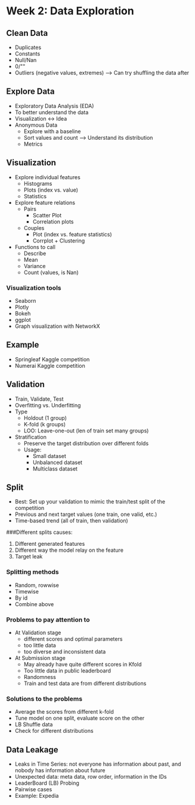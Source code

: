# Week 2: Data Exploration

## Clean Data
- Duplicates
- Constants
- Null/Nan
- 0/""
- Outliers (negative values, extremes)
--> Can try shuffling the data after

## Explore Data
- Exploratory Data Analysis (EDA)
- To better understand the data
- Visualization <-> Idea
- Anonymous Data
	- Explore with a baseline
	- Sort values and count --> Understand its distribution
	- Metrics

## Visualization
- Explore individual features
	- Histograms
	- Plots (index vs. value)
	- Statistics
- Explore feature relations
	- Pairs
		- Scatter Plot
		- Correlation plots
	- Couples
		- Plot (index vs. feature statistics)
		- Corrplot + Clustering
- Functions to call
	- Describe
	- Mean
	- Variance
	- Count (values, is Nan)

### Visualization tools
- Seaborn
- Plotly
- Bokeh
- ggplot
- Graph visualization with NetworkX

## Example
- Springleaf Kaggle competition
- Numerai Kaggle competition

## Validation
- Train, Validate, Test
- Overfitting vs. Underfitting
- Type
	- Holdout (1 group)
	- K-fold (k groups)
	- LOO: Leave-one-out (len of train set many groups)
- Stratification
	- Preserve the target distribution over different folds
	- Usage:
		- Small dataset
		- Unbalanced dataset
		- Multiclass dataset

## Split
- Best: Set up your validation to mimic the train/test split of the competition
- Previous and next target values (one train, one valid, etc.)
- Time-based trend (all of train, then validation)

###Different splits causes:
1. Different generated features
2. Different way the model relay on the feature
3. Target leak

### Splitting methods
- Random, rowwise
- Timewise
- By id
- Combine above

### Problems to pay attention to
- At Validation stage
	- different scores and optimal parameters
	- too little data
	- too diverse and inconsistent data
- At Submission stage
	- May already have quite different scores in Kfold
	- Too little data in public leaderboard
	- Randomness
	- Train and test data are from different distributions

### Solutions to the problems
- Average the scores from different k-fold
- Tune model on one split, evaluate score on the other
- LB Shuffle data
- Check for different distributions

## Data Leakage
- Leaks in Time Series: not everyone has information about past, and nobody has information about future
- Unexpected data: meta data, row order, information in the IDs
- LeaderBoard (LB) Probing
- Pairwise cases
- Example: Expedia